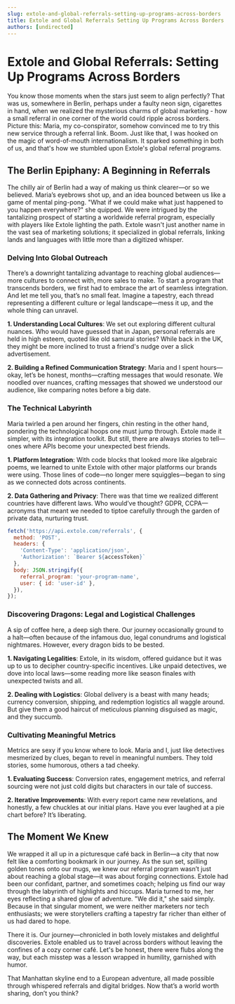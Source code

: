 ```yaml
---
slug: extole-and-global-referrals-setting-up-programs-across-borders
title: Extole and Global Referrals Setting Up Programs Across Borders
authors: [undirected]
---
```



# Extole and Global Referrals: Setting Up Programs Across Borders

You know those moments when the stars just seem to align perfectly? That was us, somewhere in Berlin, perhaps under a faulty neon sign, cigarettes in hand, when we realized the mysterious charms of global marketing - how a small referral in one corner of the world could ripple across borders. Picture this: Maria, my co-conspirator, somehow convinced me to try this new service through a referral link. Boom. Just like that, I was hooked on the magic of word-of-mouth internationalism. It sparked something in both of us, and that's how we stumbled upon Extole's global referral programs. 

## The Berlin Epiphany: A Beginning in Referrals

The chilly air of Berlin had a way of making us think clearer—or so we believed. Maria’s eyebrows shot up, and an idea bounced between us like a game of mental ping-pong. "What if we could make what just happened to you happen everywhere?" she quipped. We were intrigued by the tantalizing prospect of starting a worldwide referral program, especially with players like Extole lighting the path. Extole wasn't just another name in the vast sea of marketing solutions; it specialized in global referrals, linking lands and languages with little more than a digitized whisper.

### Delving Into Global Outreach

There’s a downright tantalizing advantage to reaching global audiences—more cultures to connect with, more sales to make. To start a program that transcends borders, we first had to embrace the art of seamless integration. And let me tell you, that’s no small feat. Imagine a tapestry, each thread representing a different culture or legal landscape—mess it up, and the whole thing can unravel.

**1. Understanding Local Cultures**: We set out exploring different cultural nuances. Who would have guessed that in Japan, personal referrals are held in high esteem, quoted like old samurai stories? While back in the UK, they might be more inclined to trust a friend's nudge over a slick advertisement.

**2. Building a Refined Communication Strategy**: Maria and I spent hours—okay, let’s be honest, months—crafting messages that would resonate. We noodled over nuances, crafting messages that showed we understood our audience, like comparing notes before a big date.

### The Technical Labyrinth

Maria twirled a pen around her fingers, chin resting in the other hand, pondering the technological hoops one must jump through. Extole made it simpler, with its integration toolkit. But still, there are always stories to tell—ones where APIs become your unexpected best friends.

**1. Platform Integration**: With code blocks that looked more like algebraic poems, we learned to unite Extole with other major platforms our brands were using. Those lines of code—no longer mere squiggles—began to sing as we connected dots across continents.

**2. Data Gathering and Privacy**: There was that time we realized different countries have different laws. Who would’ve thought? GDPR, CCPA—acronyms that meant we needed to tiptoe carefully through the garden of private data, nurturing trust.

```javascript
fetch('https://api.extole.com/referrals', {
  method: 'POST',
  headers: {
    'Content-Type': 'application/json',
    'Authorization': `Bearer ${accessToken}`
  },
  body: JSON.stringify({
    referral_program: 'your-program-name',
    user: { id: 'user-id' },
  }),
});
```

### Discovering Dragons: Legal and Logistical Challenges

A sip of coffee here, a deep sigh there. Our journey occasionally ground to a halt—often because of the infamous duo, legal conundrums and logistical nightmares. However, every dragon bids to be bested.

**1. Navigating Legalities**: Extole, in its wisdom, offered guidance but it was up to us to decipher country-specific incentives. Like unpaid detectives, we dove into local laws—some reading more like season finales with unexpected twists and all.

**2. Dealing with Logistics**: Global delivery is a beast with many heads; currency conversion, shipping, and redemption logistics all waggle around. But give them a good haircut of meticulous planning disguised as magic, and they succumb.

### Cultivating Meaningful Metrics

Metrics are sexy if you know where to look. Maria and I, just like detectives mesmerized by clues, began to revel in meaningful numbers. They told stories, some humorous, others a tad cheeky.

**1. Evaluating Success**: Conversion rates, engagement metrics, and referral sourcing were not just cold digits but characters in our tale of success. 

**2. Iterative Improvements**: With every report came new revelations, and honestly, a few chuckles at our initial plans. Have you ever laughed at a pie chart before? It’s liberating.

## The Moment We Knew

We wrapped it all up in a picturesque café back in Berlin—a city that now felt like a comforting bookmark in our journey. As the sun set, spilling golden tones onto our mugs, we knew our referral program wasn’t just about reaching a global stage—it was about forging connections. Extole had been our confidant, partner, and sometimes coach; helping us find our way through the labyrinth of highlights and hiccups. Maria turned to me, her eyes reflecting a shared glow of adventure. "We did it," she said simply. Because in that singular moment, we were neither marketers nor tech enthusiasts; we were storytellers crafting a tapestry far richer than either of us had dared to hope.

There it is. Our journey—chronicled in both lovely mistakes and delightful discoveries. Extole enabled us to travel across borders without leaving the confines of a cozy corner café. Let's be honest, there were flubs along the way, but each misstep was a lesson wrapped in humility, garnished with humor.

That Manhattan skyline end to a European adventure, all made possible through whispered referrals and digital bridges. Now that’s a world worth sharing, don’t you think? 